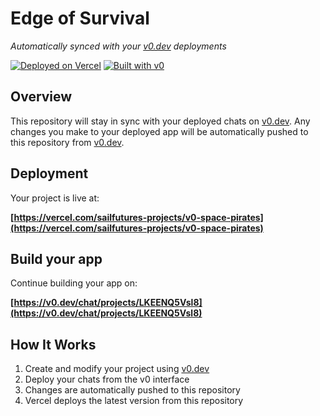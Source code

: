 # Edge of Survival

*Automatically synced with your [v0.dev](https://v0.dev) deployments*

[![Deployed on Vercel](https://img.shields.io/badge/Deployed%20on-Vercel-black?style=for-the-badge&logo=vercel)](https://vercel.com/sailfutures-projects/v0-space-pirates)
[![Built with v0](https://img.shields.io/badge/Built%20with-v0.dev-black?style=for-the-badge)](https://v0.dev/chat/projects/LKEENQ5Vsl8)

## Overview

This repository will stay in sync with your deployed chats on [v0.dev](https://v0.dev).
Any changes you make to your deployed app will be automatically pushed to this repository from [v0.dev](https://v0.dev).

## Deployment

Your project is live at:

**[https://vercel.com/sailfutures-projects/v0-space-pirates](https://vercel.com/sailfutures-projects/v0-space-pirates)**

## Build your app

Continue building your app on:

**[https://v0.dev/chat/projects/LKEENQ5Vsl8](https://v0.dev/chat/projects/LKEENQ5Vsl8)**

## How It Works

1. Create and modify your project using [v0.dev](https://v0.dev)
2. Deploy your chats from the v0 interface
3. Changes are automatically pushed to this repository
4. Vercel deploys the latest version from this repository
